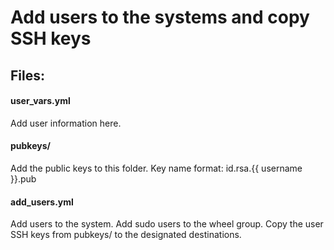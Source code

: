 # Add users to the systems and copy SSH keys

## Files:

#### user_vars.yml

Add user information here.

#### pubkeys/

Add the public keys to this folder. Key name format:
id.rsa.{{ username }}.pub

#### add_users.yml

Add users to the system.
Add sudo users to the wheel group.
Copy the user SSH keys from pubkeys/ to the designated destinations.
